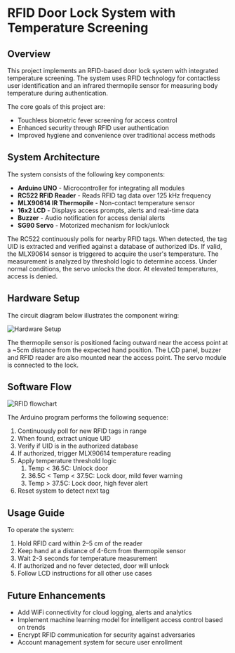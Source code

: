 # RFID Door Lock System with Temperature Screening

## Overview

This project implements an RFID-based door lock system with integrated temperature screening. The system uses RFID technology for contactless user identification and an infrared thermopile sensor for measuring body temperature during authentication. 

The core goals of this project are:

- Touchless biometric fever screening for access control
- Enhanced security through RFID user authentication
- Improved hygiene and convenience over traditional access methods

## System Architecture

The system consists of the following key components:

- **Arduino UNO** - Microcontroller for integrating all modules
- **RC522 RFID Reader** - Reads RFID tag data over 125 kHz frequency
- **MLX90614 IR Thermopile** - Non-contact temperature sensor 
- **16x2 LCD** - Displays access prompts, alerts and real-time data
- **Buzzer** - Audio notification for access denial alerts
- **SG90 Servo** - Motorized mechanism for lock/unlock

The RC522 continuously polls for nearby RFID tags. When detected, the tag UID is extracted and verified against a database of authorized IDs. If valid, the MLX90614 sensor is triggered to acquire the user's temperature. The measurement is analyzed by threshold logic to determine access. Under normal conditions, the servo unlocks the door. At elevated temperatures, access is denied.

## Hardware Setup

The circuit diagram below illustrates the component wiring:

![Hardware Setup](https://github.com/amugoodbad229/RFID-project/assets/61212671/6e209b23-3768-4635-aea6-7f1a24060c31)

The thermopile sensor is positioned facing outward near the access point at a ~5cm distance from the expected hand position. The LCD panel, buzzer and RFID reader are also mounted near the access point. The servo module is connected to the lock.

## Software Flow

![RFID flowchart](https://github.com/amugoodbad229/RFID-project/assets/61212671/d7e4437c-7426-4b22-bdf0-252b7b9ca608)

The Arduino program performs the following sequence:

1. Continuously poll for new RFID tags in range 
2. When found, extract unique UID 
3. Verify if UID is in the authorized database
4. If authorized, trigger MLX90614 temperature reading
5. Apply temperature threshold logic
   1. Temp < 36.5C: Unlock door
   2. 36.5C < Temp < 37.5C: Lock door, mild fever warning
   3. Temp > 37.5C: Lock door, high fever alert 
6. Reset system to detect next tag

## Usage Guide

To operate the system:

1. Hold RFID card within 2–5 cm of the reader
2. Keep hand at a distance of 4-6cm from thermopile sensor
3. Wait 2-3 seconds for temperature measurement
4. If authorized and no fever detected, door will unlock
5. Follow LCD instructions for all other use cases  

## Future Enhancements

- Add WiFi connectivity for cloud logging, alerts and analytics
- Implement machine learning model for intelligent access control based on trends
- Encrypt RFID communication for security against adversaries
- Account management system for secure user enrollment
